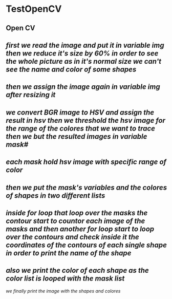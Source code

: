 # TestOpenCV
## Open CV
*first we read the image and put it in variable **img** then we reduce it's size by 60% in order to see the whole picture as in it's normal size we can't see the name and color of some shapes*
---
*then we assign the image again in variable **img** after resizing it*
---
*we convert  BGR image to HSV and assign the result in **hsv** then we threshold the hsv image for the range of the colores that we want to trace then we but the resulted images in variable **mask\#***
---
*each **mask** hold hsv image with specific range of color*
---
*then we put the mask's variables and the colores of shapes in two different lists*
---
*inside for loop that loop over the masks the contour start to countor each image of the masks and then another for loop start to loop over the contours and check inside it the coordinates of the contours of each single shape in order to print the name of the shape*
---
*also we print the color of each shape as the color list is looped with the mask list*
---
*we finally print the image with the shapes and colores*

  